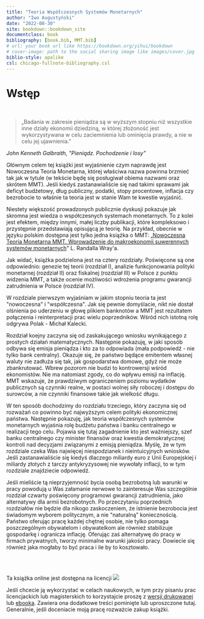 ```yaml
---
title: "Teoria Współczesnych Systemów Monetarnych"
author: "Iwo Augustyński"
date: "2022-08-30"
site: bookdown::bookdown_site
documentclass: book
bibliography: [book.bib, MMT.bib]
# url: your book url like https://bookdown.org/yihui/bookdown
# cover-image: path to the social sharing image like images/cover.jpg
biblio-style: apalike
csl: chicago-fullnote-bibliography.csl
---
```


# Wstęp

<br>

> „Badania w zakresie pieniądza są w wyższym stopniu niż wszystkie inne działy ekonomii dziedziną, w której złożoność jest wykorzystywana w celu zaciemnienia lub ominięcia prawdy, a nie w celu jej ujawnienia."

*John Kenneth Galbraith, "Pieniądz. Pochodzenie i losy"*

Głównym celem tej książki jest wyjaśnienie czym naprawdę jest Nowoczesna Teoria Monetarna, której właściwa nazwa powinna brzmieć tak jak w tytule (w tekście będę się posługiwał obiema nazwami oraz skrótem MMT).
Jeśli kiedyś zastanawialiście się nad takimi sprawami jak deficyt budżetowy, dług publiczny, podatki, stopy procentowe, inflacja czy bezrobocie to właśnie ta teoria jest w stanie Wam te kwestie wyjaśnić.

Niestety większość prowadzonych publicznie dyskusji pokazuje jak skromna jest wiedza o współczesnych systemach monetarnych.
To z kolei jest efektem, między innymi, małej liczby publikacji, które kompleksowo i przystępnie przedstawiają opisującą je teorię.
Na przykład, obecnie w języku polskim dostępna jest tylko jedna książka o MMT: „[Nowoczesna Teoria Monetarna MMT. Wprowadzenie do makroekonomii suwerennych systemów monetarnych](https://heterodox.pl/sklep/)" L. Randalla Wray'a.

Jak widać, książka podzielona jest na cztery rozdziały.
Poświęcone są one odpowiednio: genezie tej teorii (rozdział I), analizie funkcjonowania polityki monetarnej (rozdział II) oraz fiskalnej (rozdział III) w Polsce z punktu widzenia MMT, a także ocenie możliwości wdrożenia programu gwarancji zatrudnienia w Polsce (rozdział IV).

W rozdziale pierwszym wyjaśniam w jakim stopniu teoria ta jest "nowoczesna" i "współczesna".
Jak się pewnie domyślacie, nikt nie dostał olśnienia po uderzeniu w głowę plikiem banknotów a MMT jest rezultatem połączenia i reinterpretacji prac wielu poprzedników.
Wśród nich istotną rolę odgrywa Polak - Michał Kalecki.

Rozdział koejny zaczyna się od zaskakującego wniosku wynikającego z prostych działań matematycznych.
Następnie pokazuję, w jaki sposób odbywa się emisja pieniądza i kto za to odpowiada (mała podpowiedź - nie tylko bank centralny).
Okazuje się, że państwo będące emitentem własnej waluty nie zadłuża się tak, jak gospodarstwa domowe, gdyż nie może zbankrutować.
Wbrew pozorom nie budzi to kontrowersji wśród ekonomistów.
Nie ma natomiast zgody, co do wpływu emisji na inflację.
MMT wskazuje, że prawdziwym ograniczeniem poziomu wydatków publicznych są czynniki realne, w postaci wolnej siły roboczej i dostępu do surowców, a nie czynniki finansowe takie jak wielkość długu.

W ten sposób dochodzimy do rozdziału trzeciego, który zaczyna się od rozważań co powinno być najwyższym celem polityki ekonomicznej państwa.
Następnie pokazuję, jak teoria współczesnych systemów monetarnych wyjaśnia rolę budżetu państwa i banku centralnego w realizacji tego celu.
Pojawia się tutaj zagadnienie kto jest ważniejszy, szef banku centralnego czy minister finansów oraz kwestia demokratycznej kontroli nad decyzjami związanymi z emisją pieniądza.
Myślę, że w tym rozdziale czeka Was najwięcej niespodzianek i nieintuicyjnych wniosków.
Jeśli zastanawialiście się kiedyś dlaczego miliardy euro z Unii Europejskiej i miliardy złotych z tarczy antykryzysowej nie wywołały inflacji, to w tym rozdziale znajdziecie odpowiedź.

Jeśli mieliście tą nieprzyjemność bycia osobą bezrobotną lub warunki w pracy powodują u Was załamanie nerwowe to zainteresuje Was szczególnie rozdział czwarty poświęcony programowi gwarancji zatrudnienia, jako alternatywy dla armii bezrobotnych.
Po przeczytaniu poprzednich rozdziałów nie będzie dla nikogo zaskoczeniem, że istnienie bezrobocia jest świadomym wyborem politycznym, a nie "naturalną" koniecznością.
Państwo oferując pracę każdej chętnej osobie, nie tylko pomaga poszczególnym obywatelom i obywatelkom ale również stabilizuje gospodarkę i ogranicza inflację.
Oferując zaś alternatywę do pracy w firmach prywatnych, tworzy minimalne warunki jakości pracy.
Dowiecie się również jaka mogłaby to być praca i ile by to kosztowało.

<br>

<br>

Ta książka online jest dostępna na licencji [![](http://i.creativecommons.org/l/by-nc-nd/3.0/88x31.png)](https://creativecommons.org/licenses/by-nc-nd/4.0/legalcode.pl)

Jeśli chcecie ją wykorzystać w celach naukowych, w tym przy pisaniu prac licencjackich lub magisterskich to korzystajcie proszę z [wersji drukowanej](https://ksiegarnia.ue.wroc.pl/nowoczesna-teoria-monetarna-i-mozliwosc-jej-wykorzystania) lub [ebooka](https://ebookpoint.pl/ksiazki/nowoczesna-teoria-monetarna-i-mozliwosci-jej-wykorzystania-w-warunkach-polskich-iwo-augustynski,e_2cc2.htm#). Zawiera ona dodatkowe treści pominięte lub uproszczone tutaj. Generalnie, jeśli doceniacie moją pracę rozważcie zakup książki.
